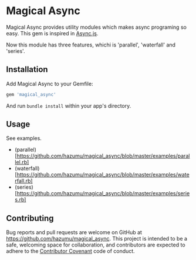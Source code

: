 # Magical Async

Magical Async provides utility modules which makes async programing so easy.
This gem is inspired in [Async.js](https://github.com/caolan/async).

Now this module has three features, whichi is 'parallel', 'waterfall' and 'series'.

## Installation

Add Magical Async to your Gemfile:

```ruby
gem 'magical_async'
```

And run `bundle install` within your app's directory.


## Usage

See examples.

- (parallel)[https://github.com/hazumu/magical_async/blob/master/examples/parallel.rb]
- (waterfall)[https://github.com/hazumu/magical_async/blob/master/examples/waterfall.rb]
- (series)[https://github.com/hazumu/magical_async/blob/master/examples/series.rb]

## Contributing

Bug reports and pull requests are welcome on GitHub at https://github.com/hazumu/magical_async. This project is intended to be a safe, welcoming space for collaboration, and contributors are expected to adhere to the [Contributor Covenant](http://contributor-covenant.org) code of conduct.
